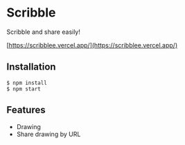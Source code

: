 # Scribble
Scribble and share easily!

[https://scribblee.vercel.app/](https://scribblee.vercel.app/)

## Installation
```
$ npm install
$ npm start
```

## Features
- Drawing
- Share drawing by URL
